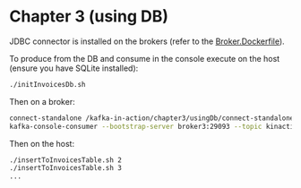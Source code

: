 # Chapter 3 (using DB)

JDBC connector is installed on the brokers (refer to the [Broker.Dockerfile](../../../docker/Broker.Dockerfile)).

To produce from the DB and consume in the console execute on the host (ensure you have SQLite installed):

```bash
./initInvoicesDb.sh
```

Then on a broker:

```bash
connect-standalone /kafka-in-action/chapter3/usingDb/connect-standalone.properties /kafka-in-action/chapter3/usingDb/sqlite-source.properties
kafka-console-consumer --bootstrap-server broker3:29093 --topic kinaction-sqlite-jdbc-invoices --from-beginning
```

Then on the host:

```bash
./insertToInvoicesTable.sh 2
./insertToInvoicesTable.sh 3
...
```
